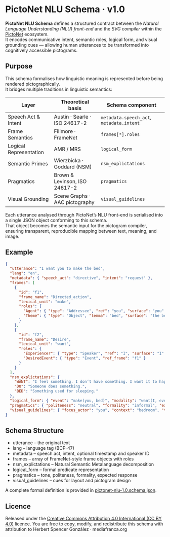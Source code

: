 # PictoNet NLU Schema · v1.0

**PictoNet NLU Schema** defines a structured contract between the *Natural Language Understanding (NLU) front-end* and the *SVG compiler* within the [PictoNet](https://pictos.net) ecosystem.  
It encodes communicative intent, semantic roles, logical form, and visual grounding cues — allowing human utterances to be transformed into cognitively accessible pictograms.

## Purpose

This schema formalises how linguistic meaning is represented before being rendered pictographically.  
It bridges multiple traditions in linguistic semantics:

| Layer | Theoretical basis | Schema component |
|-------|-------------------|------------------|
| Speech Act & Intent | Austin · Searle · ISO 24617-2 | `metadata.speech_act`, `metadata.intent` |
| Frame Semantics | Fillmore · FrameNet | `frames[*].roles` |
| Logical Representation | AMR / MRS | `logical_form` |
| Semantic Primes | Wierzbicka · Goddard (NSM) | `nsm_explictations` |
| Pragmatics | Brown & Levinson, ISO 24617-2 | `pragmatics` |
| Visual Grounding | Scene Graphs · AAC pictography | `visual_guidelines` |

Each utterance analysed through PictoNet’s NLU front-end is serialised into a single JSON object conforming to this schema.  
That object becomes the semantic input for the pictogram compiler, ensuring transparent, reproducible mapping between text, meaning, and image.

## Example

```json
{
  "utterance": "I want you to make the bed",
  "lang": "en",
  "metadata": { "speech_act": "directive", "intent": "request" },
  "frames": [
    {
      "id": "f1",
      "frame_name": "Directed_action",
      "lexical_unit": "make",
      "roles": {
        "Agent": { "type": "Addressee", "ref": "you", "surface": "you" },
        "Theme": { "type": "Object", "lemma": "bed", "surface": "the bed" }
      }
    },
    {
      "id": "f2",
      "frame_name": "Desire",
      "lexical_unit": "want",
      "roles": {
        "Experiencer": { "type": "Speaker", "ref": "I", "surface": "I" },
        "DesiredEvent": { "type": "Event", "ref_frame": "f1" }
      }
    }
  ],
  "nsm_explictations": {
    "WANT": "I feel something. I don’t have something. I want it to happen.",
    "DO": "Someone does something.",
    "BED": "Something used for sleeping."
  },
  "logical_form": { "event": "make(you, bed)", "modality": "want(I, event)" },
  "pragmatics": { "politeness": "neutral", "formality": "informal", "expected_response": "compliance" },
  "visual_guidelines": { "focus_actor": "you", "context": "bedroom", "temporal": "immediate" }
}
```

## Schema Structure
 - utterance – the original text
 - lang – language tag (BCP-47)
 - metadata – speech act, intent, optional timestamp and speaker ID
 - frames – array of FrameNet-style frame objects with roles
 - nsm_explictations – Natural Semantic Metalanguage decomposition
 - logical_form – formal predicate representation
 - pragmatics – tone, politeness, formality, expected response
 - visual_guidelines – cues for layout and pictogram design

A complete formal definition is provided in [pictonet-nlu-1.0.schema.json](pictonet-nlu-1.0.schema.json).

## Licence

Released under the [Creative Commons Attribution 4.0 International (CC BY 4.0)](LICENSE) licence.
You are free to copy, modify, and redistribute this schema with attribution to
Herbert Spencer González · mediafranca.org
